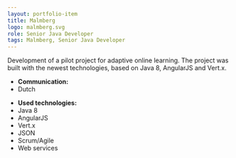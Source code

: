```yaml
---
layout: portfolio-item
title: Malmberg
logo: malmberg.svg
role: Senior Java Developer
tags: Malmberg, Senior Java Developer
---
```


Development of a pilot project for adaptive online learning. The project was built with the newest
technologies, based on Java 8, AngularJS and Vert.x.

- **Communication:**
- Dutch

* **Used technologies:**
* Java 8
* AngularJS
* Vert.x
* JSON
* Scrum/Agile
* Web services
